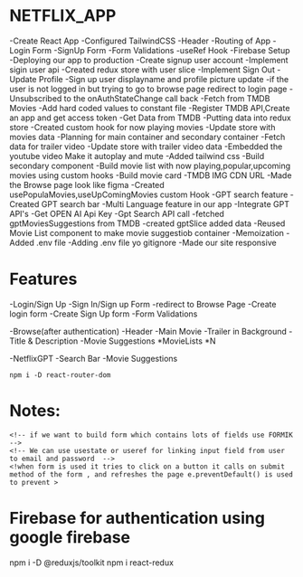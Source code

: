 # NETFLIX_APP

-Create React App
-Configured TailwindCSS
-Header
-Routing of App
-Login Form
-SignUp Form
-Form Validations
-useRef Hook
-Firebase Setup
-Deploying our app to production
-Create signup user account
-Implement sigin user api
-Created redux store with user slice
-Implement Sign Out
-Update Profile
-Sign up user displayname and profile picture update
-if the user is not logged in but trying to go to browse page redirect to login page
-Unsubscribed to the onAuthStateChange call back
-Fetch from TMDB Movies
-Add hard coded values to constant file
-Register TMDB API,Create an app and get access token
-Get Data from TMDB
-Putting data into redux store
-Created custom hook for now playing movies
-Update store with movies data
-Planning for main container and secondary container
-Fetch data for trailer video
-Update store with trailer video data
-Embedded the youtube video Make it autoplay and mute
-Added tailwind css
-Build secondary component
-Build movie list with now playing,popular,upcoming movies using custom hooks
-Build movie card
-TMDB IMG CDN URL
-Made the Browse page look like figma
-Created usePopulaMovies,useUpComingMovies custom Hook
-GPT search feature
-Created GPT search bar
-Multi Language feature in our app
-Integrate GPT API's
-Get OPEN AI Api Key
-Gpt Search API call
-fetched gptMoviesSuggestions from TMDB
-created gptSlice added data
-Reused Movie List component to make movie suggestiob container
-Memoization
-Added .env file
-Adding .env file yo gitignore
-Made our site responsive


# Features

-Login/Sign Up
-Sign In/Sign up Form
-redirect to Browse Page
-Create login form
-Create Sign Up form
-Form Validations

-Browse(after authentication)
-Header
-Main Movie
-Trailer in Background
-Title & Description
-Movie Suggestions
*MovieLists *N

-NetflixGPT
-Search Bar
-Movie Suggestions

    npm i -D react-router-dom

# Notes:

    <!-- if we want to build form which contains lots of fields use FORMIK -->
    <!-- We can use usestate or useref for linking input field from user to email and password  -->
    <!when form is used it tries to click on a button it calls on submit method of the form , and refreshes the page e.preventDefault() is used to prevent >

# Firebase for authentication using google firebase

npm i -D @reduxjs/toolkit
npm i react-redux

